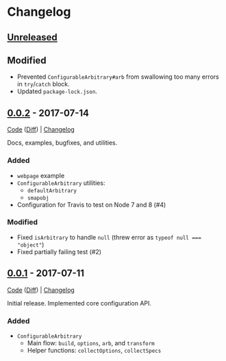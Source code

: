 # Changelog

## [Unreleased]
[Unreleased]: https://github.com/rweda/configurable-arbitrary/compare/v0.0.1...HEAD

## Modified

- Prevented `ConfigurableArbitrary#arb` from swallowing too many errors in `try`/`catch` block.
- Updated `package-lock.json`.

## [0.0.2] - 2017-07-14

[Code][0.0.2] ([Diff][0.0.2-diff]) | [Changelog][0.0.2-log]

Docs, examples, bugfixes, and utilities.

### Added

- `webpage` example
- `ConfigurableArbitrary` utilities:
  - `defaultArbitrary`
  - `smapobj`
- Configuration for Travis to test on Node 7 and 8 (#4)

### Modified

- Fixed `isArbitrary` to handle `null` (threw error as `typeof null === "object"`)
- Fixed partially failing test (#2)

[0.0.2]: https://github.com/rweda/configurable-arbitrary/tree/v0.0.2
[0.0.2-diff]: https://github.com/rweda/configurable-arbitrary/compare/v0.0.1...v0.0.2
[0.0.2-log]:  https://github.com/rweda/configurable-arbitrary/blob/master/CHANGELOG.md#002---2017-07-14

## [0.0.1] - 2017-07-11

[Code][0.0.1] ([Diff][0.0.1-diff]) | [Changelog][0.0.1-log]

Initial release.  Implemented core configuration API.

### Added
- `ConfigurableArbitrary`
  - Main flow: `build`, `options`, `arb`, and `transform`
  - Helper functions: `collectOptions`, `collectSpecs`

[0.0.1]: https://github.com/rweda/configurable-arbitrary/tree/v0.0.1
[0.0.1-diff]: https://github.com/rweda/configurable-arbitrary/compare/eb77ef1ac0a8d0e6e666312a293e8a77de17d179...0.0.1
[0.0.1-log]:  https://github.com/rweda/configurable-arbitrary/blob/master/CHANGELOG.md#001---2017-07-11
